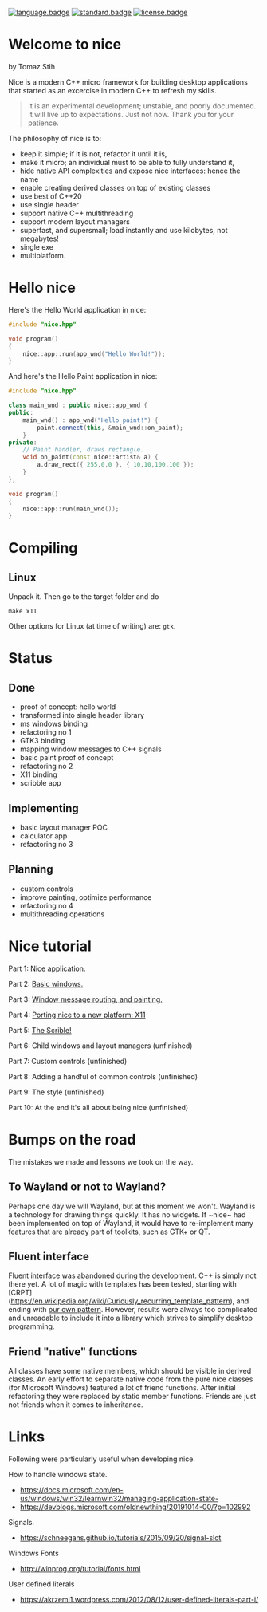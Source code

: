 [![language.badge]][language.url] [![standard.badge]][standard.url] [![license.badge]][license.url]
 
 # Welcome to nice

by Tomaz Stih

Nice is a modern C++ micro framework for building desktop applications
that started as an excercise in modern C++ to refresh my skills. 

> It is an experimental development; unstable, and poorly documented. 
> It will live up to expectations. Just not now. Thank you for your patience.

The philosophy of nice is to:
 * keep it simple; if it is not, refactor it until it is,
 * make it micro; an individual must to be able to fully understand it,
 * hide native API complexities and expose nice interfaces: hence the name
 * enable creating derived classes on top of existing classes
 * use best of C++20
 * use single header
 * support native C++ multithreading 
 * support modern layout managers
 * superfast, and supersmall; load instantly and use kilobytes, not megabytes!
 * single exe
 * multiplatform.

# Hello nice

Here's the Hello World application in nice:

~~~cpp
#include "nice.hpp"

void program()
{
    nice::app::run(app_wnd("Hello World!"));
}
~~~

And here's the Hello Paint application in nice:

~~~cpp
#include "nice.hpp"

class main_wnd : public nice::app_wnd {
public:
    main_wnd() : app_wnd("Hello paint!") {
        paint.connect(this, &main_wnd::on_paint);
    }
private:
    // Paint handler, draws rectangle.
    void on_paint(const nice::artist& a) {
        a.draw_rect({ 255,0,0 }, { 10,10,100,100 });
    }
};

void program()
{
    nice::app::run(main_wnd());
}
~~~

# Compiling

## Linux

Unpack it. Then go to the target folder and do

~~~
make x11
~~~

Other options for Linux (at time of writing) are: `gtk`.

# Status

## Done
 * proof of concept: hello world
 * transformed into single header library
 * ms windows binding
 * refactoring no 1
 * GTK3 binding
 * mapping window messages to C++ signals
 * basic paint proof of concept
 * refactoring no 2
 * X11 binding
 * scribble app

## Implementing
 * basic layout manager POC
 * calculator app
 * refactoring no 3

## Planning
 * custom controls
 * improve painting, optimize performance
 * refactoring no 4
 * multithreading operations


# Nice tutorial

Part 1: [Nice application.](https://github.com/tstih/nice/tree/master/doc/lesson1)

Part 2: [Basic windows.](https://github.com/tstih/nice/tree/master/doc/lesson2)

Part 3: [Window message routing, and painting.](https://github.com/tstih/nice/tree/master/doc/lesson3)

Part 4: [Porting nice to a new platform: X11](https://github.com/tstih/nice/tree/master/doc/lesson4)

Part 5: [The Scrible!](https://github.com/tstih/nice/tree/master/doc/lesson5)

Part 6: Child windows and layout managers (unfinished)

Part 7: Custom controls (unfinished)

Part 8: Adding a handful of common controls (unfinished)

Part 9: The style (unfinished)

Part 10: At the end it's all about being nice (unfinished)


# Bumps on the road

The mistakes we made and lessons we took on the way.

## To Wayland or not to Wayland?

Perhaps one day we will Wayland, but at this moment we won't. Wayland is a technology for drawing things quickly. It has no widgets. If ~nice~ had been implemented on top of Wayland, it would have to re-implement many features that are already part of toolkits, such as GTK+ or QT.

## Fluent interface

Fluent interface was abandoned during the development. C++ is simply not there yet. A lot of magic with 
templates has been tested, starting with [CRPT] (https://en.wikipedia.org/wiki/Curiously_recurring_template_pattern), 
and ending with [our own pattern](https://stackoverflow.com/questions/62995665/c-fluent-interface). 
However, results were always too complicated and unreadable to include it into a library
which strives to simplify desktop programming.

## Friend "native" functions

All classes have some native members, which should be visible in derived classes.
An early effort to separate native code from the pure nice classes (for Microsoft Windows)
featured a lot of friend functions. After initial refactoring they were replaced by static 
member functions. Friends are just not friends when it comes to inheritance.


# Links

Following were particularly useful when developing nice.

How to handle windows state.
 * https://docs.microsoft.com/en-us/windows/win32/learnwin32/managing-application-state-
 * https://devblogs.microsoft.com/oldnewthing/20191014-00/?p=102992

Signals.
 * https://schneegans.github.io/tutorials/2015/09/20/signal-slot

Windows Fonts
 * http://winprog.org/tutorial/fonts.html

User defined literals
 * https://akrzemi1.wordpress.com/2012/08/12/user-defined-literals-part-i/


[language.url]:   https://isocpp.org/
[language.badge]: https://img.shields.io/badge/language-C++-blue.svg

[standard.url]:   https://en.wikipedia.org/wiki/C%2B%2B#Standardization
[standard.badge]: https://img.shields.io/badge/C%2B%2B-20-blue.svg

[license.url]:    https://github.com/tstih/nice/blob/master/LICENSE
[license.badge]:  https://img.shields.io/badge/license-MIT-blue.svg
